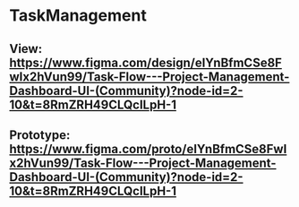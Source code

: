 # TaskManagement
## View: https://www.figma.com/design/eIYnBfmCSe8FwIx2hVun99/Task-Flow---Project-Management-Dashboard-UI-(Community)?node-id=2-10&t=8RmZRH49CLQcILpH-1
## Prototype: https://www.figma.com/proto/eIYnBfmCSe8FwIx2hVun99/Task-Flow---Project-Management-Dashboard-UI-(Community)?node-id=2-10&t=8RmZRH49CLQcILpH-1
